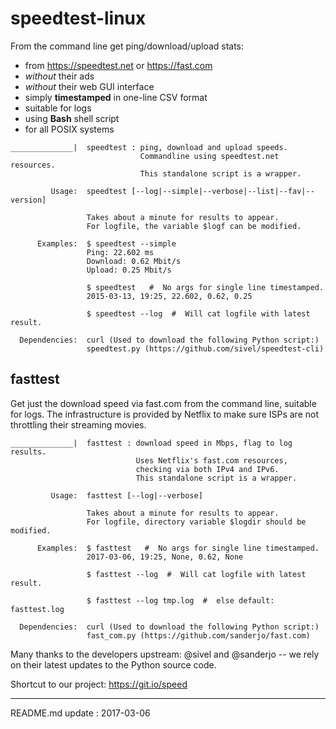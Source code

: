 # speedtest-linux

From the command line get ping/download/upload stats:

- from https://speedtest.net or https://fast.com
- *without* their ads
- *without* their web GUI interface
- simply **timestamped** in one-line CSV format
- suitable for logs
- using **Bash** shell script
- for all POSIX systems


```
______________|  speedtest : ping, download and upload speeds.
                             Commandline using speedtest.net resources.
                             This standalone script is a wrapper. 
                                        
         Usage:  speedtest [--log|--simple|--verbose|--list|--fav|--version]

                 Takes about a minute for results to appear.
                 For logfile, the variable $logf can be modified.

      Examples:  $ speedtest --simple 
                 Ping: 22.602 ms
                 Download: 0.62 Mbit/s
                 Upload: 0.25 Mbit/s
                 
                 $ speedtest   #  No args for single line timestamped.
                 2015-03-13, 19:25, 22.602, 0.62, 0.25

                 $ speedtest --log  #  Will cat logfile with latest result.

  Dependencies:  curl (Used to download the following Python script:)
                 speedtest.py (https://github.com/sivel/speedtest-cli)
```


## fasttest

Get just the download speed via fast.com from the command line,
suitable for logs. The infrastructure is provided by Netflix
to make sure ISPs are not throttling their streaming movies.


```
______________|  fasttest : download speed in Mbps, flag to log results. 
                            Uses Netflix's fast.com resources,
                            checking via both IPv4 and IPv6.
                            This standalone script is a wrapper. 

         Usage:  fasttest [--log|--verbose]

                 Takes about a minute for results to appear.
                 For logfile, directory variable $logdir should be modified.

      Examples:  $ fasttest   #  No args for single line timestamped.
                 2017-03-06, 19:25, None, 0.62, None

                 $ fasttest --log  #  Will cat logfile with latest result.

                 $ fasttest --log tmp.log  #  else default: fasttest.log

  Dependencies:  curl (Used to download the following Python script:)
                 fast_com.py (https://github.com/sanderjo/fast.com)
```


Many thanks to the developers upstream: @sivel and @sanderjo -- 
we rely on their latest updates to the Python source code.

Shortcut to our project: https://git.io/speed

---

README.md update : 2017-03-06

